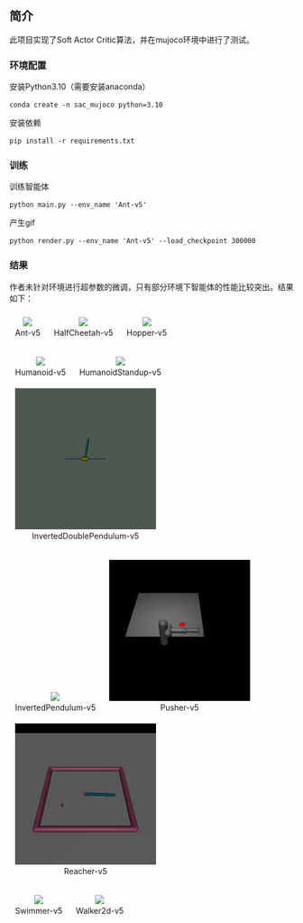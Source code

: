 ## 简介
此项目实现了Soft Actor Critic算法，并在mujoco环境中进行了测试。

### 环境配置
安装Python3.10（需要安装anaconda）
```
conda create -n sac_mujoco python=3.10
```

安装依赖
```
pip install -r requirements.txt
```

### 训练
训练智能体
```
python main.py --env_name 'Ant-v5'
```

产生gif
```
python render.py --env_name 'Ant-v5' --load_checkpoint 300000
```

### 结果
作者未针对环境进行超参数的微调，只有部分环境下智能体的性能比较突出。结果如下：
<p align="center">
  <figure style="display:inline-block; text-align:center; margin:10px;">
    <img src="./gif/Ant-v5_animation.gif" width="250">
    <figcaption>Ant-v5</figcaption>
  </figure>
  <figure style="display:inline-block; text-align:center; margin:10px;">
    <img src="./gif/HalfCheetah-v5_animation.gif" width="250">
    <figcaption>HalfCheetah-v5</figcaption>
  </figure>
  <figure style="display:inline-block; text-align:center; margin:10px;">
    <img src="./gif/Hopper-v5_animation.gif" width="250">
    <figcaption>Hopper-v5</figcaption>
  </figure>
</p>

<p align="center">
  <figure style="display:inline-block; text-align:center; margin:10px;">
    <img src="./gif/Humanoid-v5_animation.gif" width="250">
    <figcaption>Humanoid-v5</figcaption>
  </figure>
  <figure style="display:inline-block; text-align:center; margin:10px;">
    <img src="./gif/HumanoidStandup-v5_animation.gif" width="250">
    <figcaption>HumanoidStandup-v5</figcaption>
  </figure>
  <figure style="display:inline-block; text-align:center; margin:10px;">
    <img src="./gif/InvertedDoublePendulum-v5_animation.gif" width="250">
    <figcaption>InvertedDoublePendulum-v5</figcaption>
  </figure>
</p>

<p align="center">
  <figure style="display:inline-block; text-align:center; margin:10px;">
    <img src="./gif/InvertedPendulum-v5_animation.gif" width="250">
    <figcaption>InvertedPendulum-v5</figcaption>
  </figure>
  <figure style="display:inline-block; text-align:center; margin:10px;">
    <img src="./gif/Pusher-v5_animation.gif" width="250">
    <figcaption>Pusher-v5</figcaption>
  </figure>
  <figure style="display:inline-block; text-align:center; margin:10px;">
    <img src="./gif/Reacher-v5_animation.gif" width="250">
    <figcaption>Reacher-v5</figcaption>
  </figure>
</p>

<p align="center">
  <figure style="display:inline-block; text-align:center; margin:10px;">
    <img src="./gif/Swimmer-v5_animation.gif" width="250">
    <figcaption>Swimmer-v5</figcaption>
  </figure>
  <figure style="display:inline-block; text-align:center; margin:10px;">
    <img src="./gif/Walker2d-v5_animation.gif" width="250">
    <figcaption>Walker2d-v5</figcaption>
  </figure>
</p>